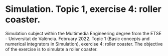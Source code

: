 ﻿# Simulation. Topic 1, exercise 4: roller coaster.
Simulation subject within the Multimedia Engineering degree from the ETSE - Universitat de València. February 2022. Topic 1 (Basic concepts and numerical integrators in Simulation), exercise 4: roller coaster. The objective of the exercise is to simulate a roller coaster.

